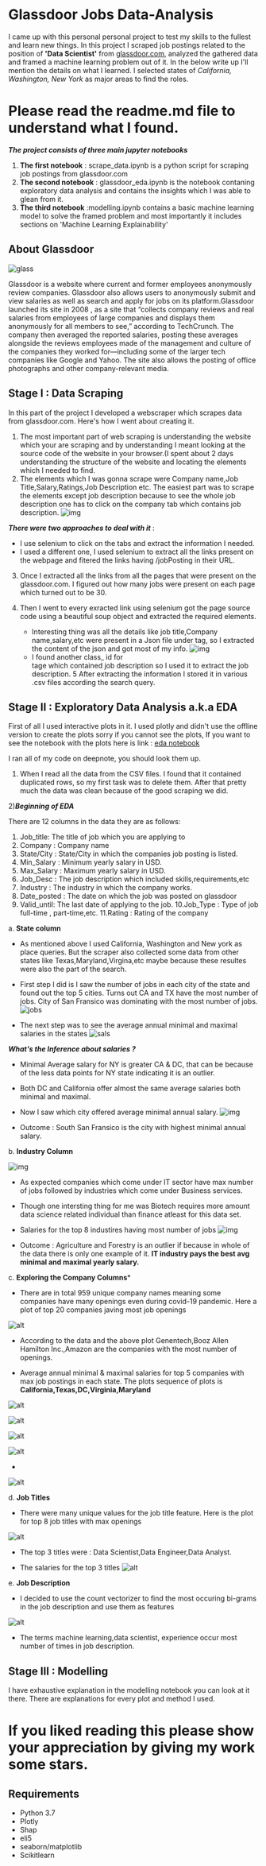 # Glassdoor Jobs Data-Analysis 

I came up with this personal personal project to test my skills to the fullest and learn new things. In this project I scraped job postings related to the position of **'Data Scientist'** from [glassdoor.com](https://www.glassdoor.com/index.htm), analyzed the gathered data and framed a machine learning problem out of it. In the below write up I'll mention the details on what I learned. 
I selected states of *California, Washington, New York* as major areas to find the roles.

# Please read the readme.md file to understand what I found.

***The project consists of three main jupyter notebooks***

1. **The first notebook** : scrape_data.ipynb is a python script for scraping job postings from glassdoor.com
2. **The second notebook** : glassdoor_eda.ipynb is the notebook contaning exploratory data analysis and contains the insights which I was able to glean from it.
3. **The third notebook** :modelling.ipynb contains a basic machine learning model to solve the framed problem and most importantly it includes sections on 'Machine Learning Explainability'

## About Glassdoor

![glass](https://upload.wikimedia.org/wikipedia/commons/e/e1/Glassdoor_logo.svg)

Glassdoor is a website where current and former employees anonymously review companies. Glassdoor also allows users to anonymously submit and view salaries as well as search and apply for jobs on its platform.Glassdoor launched its site in 2008 , as a site that “collects company reviews and real salaries from employees of large companies and displays them anonymously for all members to see,” according to TechCrunch. The company then averaged the reported salaries, posting these averages alongside the reviews employees made of the management and culture of the companies they worked for—including some of the larger tech companies like Google and Yahoo. The site also allows the posting of office photographs and other company-relevant media.

## Stage I : Data Scraping

In this part of the project I developed a webscraper which scrapes data from glassdoor.com.
Here's how I went about creating it.
1. The most important part of web scraping is understanding the website which your are scraping and by understanding I meant looking at the source code of the website in your browser.(I spent about 2 days understanding the structure of the website and locating the elements which I needed to find.
2. The elements which I was gonna scrape were Company name,Job Title,Salary,Ratings,Job Description etc. The easiest part was to scrape the elements except job description because to see the whole job description one has to click on the company tab which contains job description.
![img](https://github.com/Atharva-Phatak/Glassdoor-Jobs_Data-Analysis/blob/master/Images/Job_Desc.PNG)

***There were two approaches to deal with it*** : 
  * I use selenium to click on the tabs and extract the information I needed.
  * I used a different one, I used selenium to extract all the links present on the webpage and fitered the links having /jobPosting in    their URL.
  
3. Once I extracted all the links from all the pages that were present on the glassdoor.com. I figured out how many jobs were present on each page which turned out to be 30.

4. Then I went to every exracted link using selenium got the page source code using a beautiful soup object and extracted the required elements.
  
    * Interesting thing was all the details like job title,Company name,salary,etc were present in a Json file under </script> tag, so I       extracted the content of the json and got most of  my info.
![img](https://github.com/Atharva-Phatak/Glassdoor-Jobs_Data-Analysis/blob/master/Images/Json_ld.PNG)
    * I found another class_ id for <div> tage which contained job description so I used it to extract the job description.
5 After extracting the information I stored it in various .csv files according the search query.
  
## Stage II : Exploratory Data Analysis a.k.a EDA

First of all I used interactive plots in it. I used plotly and didn't use the offline version to create the plots sorry if you cannot see the plots, If you want to see the notebook with the plots here is link : [eda notebook](https://beta.deepnote.com/publish/8bef745c-0d96-4e88-89e8-36bd581ff1e0-8e38a13f-c62b-49a3-afb8-28aec94fa195)

I ran all of my code on deepnote, you should look them up.

1) When I read  all the data from the CSV files. I found that it contained duplicated rows, so my first task was to delete them. After that pretty much the data was clean because of the good scraping we did.

2)***Beginning of EDA***

There are 12 columns in the data they are as follows:
1. Job_title: The title of job which you are applying to
2. Company : Company name
3. State/City : State/City in which the companies job posting is listed.
4. Min_Salary : Minimum yearly salary in USD.
5. Max_Salary : Maximum yearly salary in USD.
6. Job_Desc : The job description which included skills,requirements,etc
7. Industry : The industry in which the company works.
8. Date_posted : The date  on which the job was posted on glassdoor
9. Valid_until: The last date of applying to the job.
10.Job_Type : Type of job full-time , part-time,etc.
11.Rating : Rating of the company
 
a.  **State column**  
   
   * As mentioned above I used California, Washington and New york as place queries. But the scraper also collected some data from other states like Texas,Maryland,Virgina,etc maybe because these resultes were also the part of the search.
   * First step I did is  I saw the number of jobs in each city of the state and found out the top 5 cities. Turns out CA and TX have the most number of jobs. City of San Fransico was dominating with the most number of jobs.
   ![jobs](https://github.com/Atharva-Phatak/Glassdoor-Jobs_Data-Analysis/blob/master/Images/State_jobs.png)
   
   * The next step was to see the average annual minimal and maximal salaries in the states
   ![sals](https://github.com/Atharva-Phatak/Glassdoor-Jobs_Data-Analysis/blob/master/Images/Sal_states.png)
   
   ***What's the Inference about salaries ?***
   
   * Minimal Average salary for NY is greater CA & DC, that can be because of the less data points for NY state indicating it is an outlier.
    
   * Both DC and California offer almost the same average salaries both minimal and maximal.
 
 * Now I saw which city offered average minimal annual salary.
 ![img](https://github.com/Atharva-Phatak/Glassdoor-Jobs_Data-Analysis/blob/master/Images/city_sal.png)
 
 * Outcome : South San Fransico is the city with highest minimal annual salary.
 
b. **Industry Column** 

![img](https://github.com/Atharva-Phatak/Glassdoor-Jobs_Data-Analysis/blob/master/Images/ind_dom.png)
* As expected companies which come under IT sector have max number of jobs followed by industries which come under Business services.
* Though one intersting thing for me was Biotech requires more amount data science related individual than finance atleast for this data set.


* Salaries for the top 8 industires having most number of jobs
![img](https://github.com/Atharva-Phatak/Glassdoor-Jobs_Data-Analysis/blob/master/Images/min_max_sal_ind.png)
* Outcome : Agriculture and Forestry is an outlier if because in whole of the data there is only one example of it. **IT industry pays the best avg minimal and maximal yearly salary.**

c. **Exploring the Company Columns***

* There are in total 959 unique company names meaning some companies have many openings even during covid-19 pandemic. Here a plot of top 20 companies javing most job openings

![alt](https://github.com/Atharva-Phatak/Glassdoor-Jobs_Data-Analysis/blob/master/Images/comp_jobs.png)

* According to the data and the above plot Genentech,Booz Allen Hamilton Inc.,Amazon are the companies with the most number of openings.

* Average annual minimal & maximal salaries for top 5 companies with max job postings in each state. The plots sequence of plots is
  **California,Texas,DC,Virginia,Maryland**


![alt](https://github.com/Atharva-Phatak/Glassdoor-Jobs_Data-Analysis/blob/master/Images/CA_plot.png)



![alt](https://github.com/Atharva-Phatak/Glassdoor-Jobs_Data-Analysis/blob/master/Images/TX_plot.png)



![alt](https://github.com/Atharva-Phatak/Glassdoor-Jobs_Data-Analysis/blob/master/Images/DC_plot.png)



![alt](https://github.com/Atharva-Phatak/Glassdoor-Jobs_Data-Analysis/blob/master/Images/VA_plot.png)


*
![alt](https://github.com/Atharva-Phatak/Glassdoor-Jobs_Data-Analysis/blob/master/Images/MD_plot.png)

d. **Job Titles**

* There were many unique values for the job title feature. Here is the plot for top 8 job titles with max openings

![alt](https://github.com/Atharva-Phatak/Glassdoor-Jobs_Data-Analysis/blob/master/Images/title_njobs.png)

* The top 3 titles were : Data Scientist,Data Engineer,Data Analyst.

* The salaries for the top 3 titles
![alt](https://github.com/Atharva-Phatak/Glassdoor-Jobs_Data-Analysis/blob/master/Images/top3_sals.png)


e. **Job Description** 

* I decided to use the count vectorizer to find the most occuring bi-grams in the job description and use them as features

![alt](https://github.com/Atharva-Phatak/Glassdoor-Jobs_Data-Analysis/blob/master/Images/skills_ngrams.png)

* The terms machine learning,data scientist, experience occur most number of times in job description.

## Stage III : Modelling 

I have exhaustive explanation in the modelling notebook you can look at it there. There are explanations for every plot and method I used.

# If you liked reading this please show your appreciation by giving my work some stars.

## Requirements

* Python 3.7
* Plotly
* Shap
* eli5
* seaborn/matplotlib
* Scikitlearn


 
   


  
 
 
  
 

